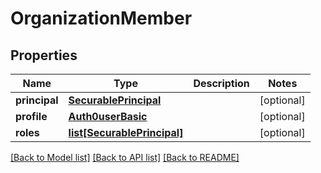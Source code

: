 # OrganizationMember

## Properties
Name | Type | Description | Notes
------------ | ------------- | ------------- | -------------
**principal** | [**SecurablePrincipal**](SecurablePrincipal.md) |  | [optional] 
**profile** | [**Auth0userBasic**](Auth0userBasic.md) |  | [optional] 
**roles** | [**list[SecurablePrincipal]**](SecurablePrincipal.md) |  | [optional] 

[[Back to Model list]](../README.md#documentation-for-models) [[Back to API list]](../README.md#documentation-for-api-endpoints) [[Back to README]](../README.md)



